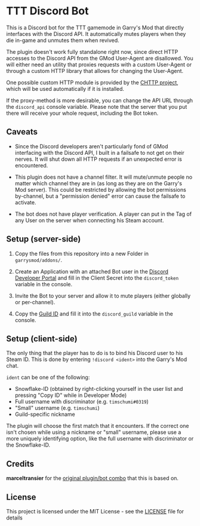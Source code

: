 # TTT Discord Bot

This is a Discord bot for the TTT gamemode in Garry's Mod that directly interfaces with the Discord API.
It automatically mutes players when they die in-game and unmutes them when revived.

The plugin doesn't work fully standalone right now, since direct HTTP accesses to the Discord API from
the GMod User-Agent are disallowed. You will either need an utility that proxies requests with a
custom User-Agent or through a custom HTTP library that allows for changing the User-Agent.

One possible custom HTTP module is provided by the [CHTTP project](https://github.com/timschumi/gmod-chttp),
which will be used automatically if it is installed.

If the proxy-method is more desirable, you can change the API URL through the `discord_api` console variable.
Please note that the server that you put there will receive your whole request, including the Bot token.

## Caveats

* Since the Discord developers aren't particularly fond of GMod interfacing with the Discord API, I built in a failsafe to not get on their nerves. It will shut
  down all HTTP requests if an unexpected error is encountered.

* This plugin does not have a channel filter. It will mute/unmute people no matter which channel they are in (as long as they are on the Garry's Mod server).
  This could be restricted by allowing the bot permissions by-channel, but a "permission denied" error can cause the failsafe to activate.

* The bot does not have player verification. A player can put in the Tag of any User on the server when connecting his Steam account.

## Setup (server-side)

1. Copy the files from this repository into a new Folder in `garrysmod/addons/`.

2. Create an Application with an attached Bot user in the [Discord Developer Portal](https://discordapp.com/developers/applications) and fill in the Client Secret into the `discord_token` variable in the console.

3. Invite the Bot to your server and allow it to mute players (either globally or per-channel).

4. Copy the [Guild ID](https://support.discordapp.com/hc/en-us/articles/206346498) and fill it into the `discord_guild` variable in the console.

## Setup (client-side)

The only thing that the player has to do is to bind his Discord user to his Steam ID.
This is done by entering `!discord <ident>` into the Garry's Mod chat.

`ident` can be one of the following:

- Snowflake-ID (obtained by right-clicking yourself in the user list and pressing "Copy ID" while in Developer Mode)
- Full username with discriminator (e.g. `timschumi#0319`)
- "Small" username (e.g. `timschumi`)
- Guild-specific nickname

The plugin will choose the first match that it encounters. If the correct one isn't chosen while using
a nickname or "small" username, please use a more uniquely identifying option, like the full username
with discriminator or the Snowflake-ID.

## Credits
**marceltransier** for the [original plugin/bot combo](https://github.com/marceltransier/ttt_discord_bot) that this is based on.

## License
This project is licensed under the MIT License - see the [LICENSE](LICENSE) file for details
